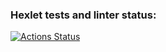 ### Hexlet tests and linter status:
[![Actions Status](https://github.com/R1zd/frontend-project-44/workflows/hexlet-check/badge.svg)](https://github.com/R1zd/frontend-project-44/actions)